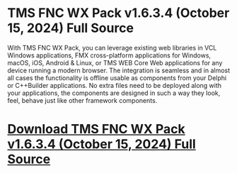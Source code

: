 # TMS FNC WX Pack v1.6.3.4 (October 15, 2024) Full Source

With TMS FNC WX Pack, you can leverage existing web libraries in VCL Windows applications, FMX cross-platform applications for Windows, macOS, iOS, Android & Linux, or TMS WEB Core Web applications for any device running a modern browser. The integration is seamless and in almost all cases the functionality is offline usable as components from your Delphi or C++Builder applications. No extra files need to be deployed along with your applications, the components are designed in such a way they look, feel, behave just like other framework components.

# [Download TMS FNC WX Pack v1.6.3.4 (October 15, 2024) Full Source](https://developer.team/delphi/34986-tms-fnc-wx-pack-v1634-october-15-2024-full-source.html)

